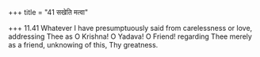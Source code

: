 +++
title = "41 सखेति मत्वा"

+++
11.41 Whatever I have presumptuously said from carelessness or love,
addressing Thee as O Krishna! O Yadava! O Friend! regarding Thee merely
as a friend, unknowing of this, Thy greatness.
